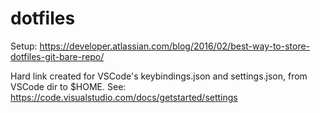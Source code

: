 # dotfiles

Setup: https://developer.atlassian.com/blog/2016/02/best-way-to-store-dotfiles-git-bare-repo/

Hard link created for VSCode's keybindings.json and settings.json, from VSCode dir to $HOME.
See: https://code.visualstudio.com/docs/getstarted/settings
